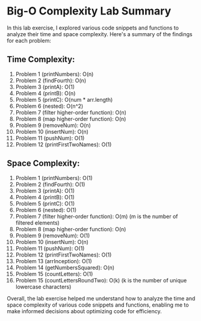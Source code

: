 # Big-O Complexity Lab Summary

In this lab exercise, I explored various code snippets and functions to analyze their time and space complexity. Here's a summary of the findings for each problem:

## Time Complexity:

1. Problem 1 (printNumbers): O(n)
2. Problem 2 (findFourth): O(n)
3. Problem 3 (printA): O(1)
4. Problem 4 (printB): O(n)
5. Problem 5 (printC): O(num * arr.length)
6. Problem 6 (nested): O(n^2)
7. Problem 7 (filter higher-order function): O(n)
8. Problem 8 (map higher-order function): O(n)
9. Problem 9 (removeNum): O(n)
10. Problem 10 (insertNum): O(n)
11. Problem 11 (pushNum): O(1)
12. Problem 12 (printFirstTwoNames): O(1)

## Space Complexity:

1. Problem 1 (printNumbers): O(1)
2. Problem 2 (findFourth): O(1)
3. Problem 3 (printA): O(1)
4. Problem 4 (printB): O(1)
5. Problem 5 (printC): O(1)
6. Problem 6 (nested): O(1)
7. Problem 7 (filter higher-order function): O(m) (m is the number of filtered elements)
8. Problem 8 (map higher-order function): O(n)
9. Problem 9 (removeNum): O(1)
10. Problem 10 (insertNum): O(n)
11. Problem 11 (pushNum): O(1)
12. Problem 12 (printFirstTwoNames): O(1)
13. Problem 13 (arrInception): O(1)
14. Problem 14 (getNumbersSquared): O(n)
15. Problem 15 (countLetters): O(1)
16. Problem 15 (countLettersRoundTwo): O(k) (k is the number of unique lowercase characters)

Overall, the lab exercise helped me understand how to analyze the time and space complexity of various code snippets and functions, enabling me to make informed decisions about optimizing code for efficiency.
